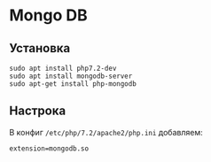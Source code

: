# Mongo DB

## Установка

    sudo apt install php7.2-dev
    sudo apt install mongodb-server
    sudo apt-get install php-mongodb

## Настрока

В конфиг `/etc/php/7.2/apache2/php.ini` добавляем:

    extension=mongodb.so
